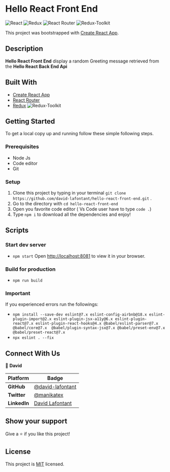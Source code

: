 # Hello React Front End

![React](https://img.shields.io/badge/-React-61DAFB?logo=react&logoColor=white&style=for-the-badge)
![Redux](https://img.shields.io/badge/redux-%23593d88.svg?style=for-the-badge&logo=redux&logoColor=white)
![React Router](https://img.shields.io/badge/React_Router-CA4245?style=for-the-badge&logo=react-router&logoColor=white)
![Redux-Toolkit](https://img.shields.io/badge/-Redux--Toolkit-blue)

This project was bootstrapped with [Create React App](https://github.com/facebook/create-react-app).

## Description

**Hello React Front End** display a random Greeting message retrieved from the **Hello React Back End Api**

## Built With

- [Create React App](https://create-react-app.dev/) 
- [React Router](https://reactrouter.com/) 
- [Redux](https://redux-toolkit.js.org/)
![Redux-Toolkit](https://img.shields.io/badge/-Redux--Toolkit-blue)

## Getting Started

To get a local copy up and running follow these simple following steps.

### Prerequisites

- Node Js
- Code editor
- Git 

### Setup

1. Clone this project by typing in your terminal `git clone https://github.com/david-lafontant/hello-react-front-end.git` .
2. Go to the directory with `cd hello-react-front-end`
3. Open you favorite code editor ( Vs Code user have to type `code .`)
4. Type `npm i` to download all the dependencies and enjoy!

## Scripts

### Start dev server

- `npm start` Open [http://localhost:8081](http://localhost:8081) to view it in your browser.

### Build for production

- `npm run build`



### Important
If you experienced errors run the followings:
   * `npm install --save-dev eslint@7.x eslint-config-airbnb@18.x eslint-plugin-import@2.x eslint-plugin-jsx-a11y@6.x eslint-plugin-react@7.x eslint-plugin-react-hooks@4.x @babel/eslint-parser@7.x @babel/core@7.x  @babel/plugin-syntax-jsx@7.x @babel/preset-env@7.x  @babel/preset-react@7.x`
   * `npx eslint . --fix`
## Connect With Us


👤 **David**

Platform | Badge |
 --- | --- |
 **GitHub**  | [@david-lafontant](https://github.com/david-lafontant)
 **Twitter** | [@manikatex](https://twitter.com/manikatex)
 **LinkedIn** | [David Lafontant](https://www.linkedin.com/in/david-lafontant/)

## Show your support

Give a ⭐️ if you like this project!


## License

This project is [MIT](MIT.md) licensed.
